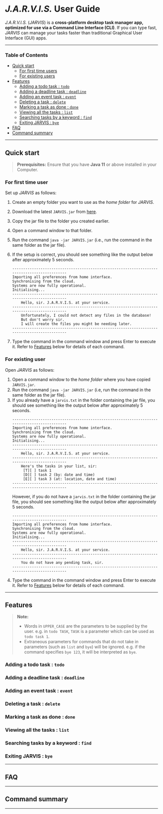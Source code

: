 # _J.A.R.V.I.S._ User Guide

_J.A.R.V.I.S._ (_JARVIS_) is a **cross-platform desktop task manager app, optimized for use via a Command Line Interface (CLI)**.
If you can type fast, _JARVIS_ can manage your tasks faster than traditional Graphical User Interface (GUI) apps.

----
### Table of Contents
* [Quick start](link)
    - [For first time users](link)
    - [For existing users](link)
* [Features](link)
    - [Adding a todo task : `todo`](link)
    - [Adding a deadline task : `deadline`](link)
    - [Adding an event task : `event`](link)
    - [Deleting a task : `delete`](link)
    - [Marking a task as done : `done`](link)
    - [Viewing all the tasks : `list`](link)
    - [Searching tasks by a keyword : `find`](link)
    - [Exiting JARVIS : `bye`](link)
* [FAQ](link)
* [Command summary](link)

---
## Quick start
> **Prerequisites:** Ensure that you have **Java 11** or above installed in your Computer.
### For first time user
Set up _JARVIS_ as follows:
1. Create an empty folder you want to use as the _home folder_ for _JARVIS_.
1. Download the latest `JARVIS.jar` from [here](https://github.com/iamakilahamed/ip/releases).
1. Copy the jar file to the folder you created earlier.
1. Open a command window to that folder.
1. Run the command `java -jar JARVIS.jar` (i.e., run the command in the same folder as the jar file).
1. If the setup is correct, you should see something like the output below after approximately 5 seconds.

   ```
   --------------------------------------------------------------------------------------------
   Importing all preferences from home interface.
   Synchronising from the cloud.
   Systems are now fully operational.
   Initialising...
   --------------------------------------------------------------------------------------------
       Hello, sir. J.A.R.V.I.S. at your service.
   --------------------------------------------------------------------------------------------
	   Unfortunately, I could not detect any files in the database!
	   But don't worry sir.
	   I will create the files you might be needing later.
   --------------------------------------------------------------------------------------------
   ```
1. Type the command in the command window and press Enter to execute it. Refer to [Features](link) below for details of
each command.   
### For existing user
Open _JARVIS_ as follows:
1. Open a command window to the _home folder_ where you have copied `JARVIS.jar`.
1. Run the command `java -jar JARVIS.jar` (i.e, run the command in the same folder as the jar file).
1. If you already have a `jarvis.txt` in the folder containing the jar file, you should see something like the output 
  below after approximately 5 seconds.
   ```
   --------------------------------------------------------------------------------------------
   Importing all preferences from home interface.
   Synchronising from the cloud.
   Systems are now fully operational.
   Initialising...
   --------------------------------------------------------------------------------------------
       Hello, sir. J.A.R.V.I.S. at your service.
   --------------------------------------------------------------------------------------------
	   Here's the tasks in your list, sir: 
		[T][ ] task 1
		[D][ ] task 2 (by: date and time)
		[E][ ] task 3 (at: location, date and time)
   --------------------------------------------------------------------------------------------
   ```
   However, if you do not have a `jarvis.txt` in the folder containing the jar file, you should see something like the
   output below after approximately 5 seconds.
   ```
   --------------------------------------------------------------------------------------------
   Importing all preferences from home interface.
   Synchronising from the cloud.
   Systems are now fully operational.
   Initialising...
   --------------------------------------------------------------------------------------------
       Hello, sir. J.A.R.V.I.S. at your service.
   --------------------------------------------------------------------------------------------
	   You do not have any pending task, sir.
   --------------------------------------------------------------------------------------------
   ```
1. Type the command in the command window and press Enter to execute it. Refer to [Features](link) below for details of
each command.
   
--- 
## Features
> **Note:**
> * Words in `UPPER_CASE` are the parameters to be supplied by the user. e.g. in `todo TASK`, `TASK` is a parameter
> which can be used as `todo task 1`.
> * Extraneous parameters for commands that do not take in parameters (such as `list` and `bye`) will be ignored. e.g.
> if the command specifies `bye 123`, it will be interpreted as `bye`.
### Adding a todo task : `todo`
### Adding a deadline task : `deadline`
### Adding an event task : `event`
### Deleting a task : `delete`
### Marking a task as done : `done`
### Viewing all the tasks : `list`
### Searching tasks by a keyword : `find`
### Exiting JARVIS : `bye`

---
## FAQ

---
## Command summary

---


[comment]: <> (## Features )

[comment]: <> (### Feature 1 )

[comment]: <> (Description of feature.)

[comment]: <> (## Usage)

[comment]: <> (### `Keyword` - Describe action)

[comment]: <> (Describe action and its outcome.)

[comment]: <> (Example of usage: )

[comment]: <> (`keyword &#40;optional arguments&#41;`)

[comment]: <> (Expected outcome:)

[comment]: <> (`outcome`)
